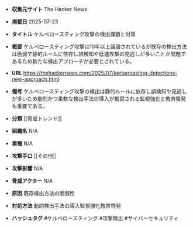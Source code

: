 - **収集元サイト**
The Hacker News

- **掲載日**
2025-07-23

- **タイトル**
ケルベロースティング攻撃の検出課題と対策

- **概要**
ケルベロースティング攻撃は10年以上議論されているが既存の検出方法は脆弱で静的ルールに依存し誤検知や低速攻撃の見逃しが多いことが問題であるため新たな検出アプローチが必要とされている。

- **URL**
https://thehackernews.com/2025/07/kerberoasting-detections-new-approach.html

- **備考**
ケルベロースティング攻撃の検出は静的ルールに依存し誤検知や見逃しが多いため動的かつ柔軟な検出手法の導入が推奨される監視強化と教育啓発も重要である。

- **分類**
[[脅威トレンド]]

- **組織名**
N/A

- **業種**
N/A

- **攻撃手口**
[[その他]]

- **攻撃影響**
N/A

- **脅威アクター**
N/A

- **原因**
既存検出方法の脆弱性

- **対処方法**
動的検出手法の導入監視強化教育啓発

- **ハッシュタグ**
#ケルベロースティング #攻撃検出 #サイバーセキュリティ
